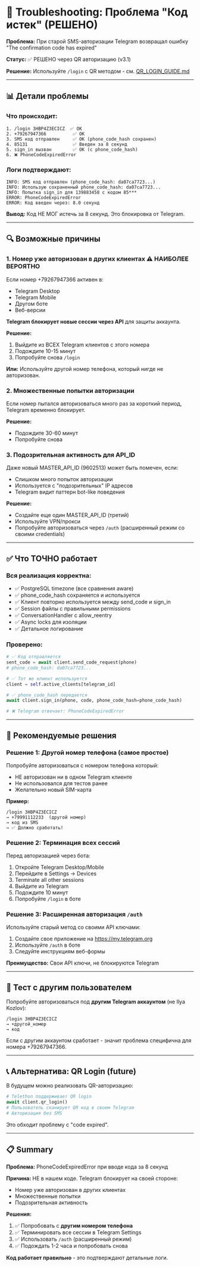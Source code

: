 # 🔧 Troubleshooting: Проблема "Код истек" (РЕШЕНО)

**Проблема:** При старой SMS-авторизации Telegram возвращал ошибку "The confirmation code has expired"

**Статус:** ✅ РЕШЕНО через QR авторизацию (v3.1)

**Решение:** Используйте `/login` с QR методом - см. [QR_LOGIN_GUIDE.md](docs/quickstart/QR_LOGIN_GUIDE.md)

---

## 📊 Детали проблемы

### Что происходит:

```
1. /login 3HBP4Z3ECICZ  ✅ OK
2. +79267947366          ✅ OK  
3. SMS код отправлен     ✅ OK (phone_code_hash сохранен)
4. 85131                 ✅ Введен за 8 секунд
5. sign_in вызван        ✅ OK (с phone_code_hash)
6. ❌ PhoneCodeExpiredError
```

### Логи подтверждают:

```
INFO: SMS код отправлен (phone_code_hash: da07ca7723...)
INFO: Использую сохраненный phone_code_hash: da07ca7723...
INFO: Попытка sign_in для 139883458 с кодом 85***
ERROR: PhoneCodeExpiredError
ERROR: Код введен через: 8.0 секунд
```

**Вывод:** Код НЕ МОГ истечь за 8 секунд. Это блокировка от Telegram.

---

## 🔍 Возможные причины

### 1. Номер уже авторизован в других клиентах ⚠️ НАИБОЛЕЕ ВЕРОЯТНО

Если номер +79267947366 активен в:
- Telegram Desktop
- Telegram Mobile  
- Другом боте
- Веб-версии

**Telegram блокирует новые сессии через API** для защиты аккаунта.

**Решение:**
1. Выйдите из ВСЕХ Telegram клиентов с этого номера
2. Подождите 10-15 минут
3. Попробуйте снова `/login`

**Или:** Используйте другой номер телефона, который нигде не авторизован.

### 2. Множественные попытки авторизации

Если номер пытался авторизоваться много раз за короткий период, Telegram временно блокирует.

**Решение:**
- Подождите 30-60 минут
- Попробуйте снова

### 3. Подозрительная активность для API_ID

Даже новый MASTER_API_ID (9602513) может быть помечен, если:
- Слишком много попыток авторизации
- Используется с "подозрительных" IP адресов
- Telegram видит паттерн bot-like поведения

**Решение:**
- Создайте еще один MASTER_API_ID (третий)
- Используйте VPN/прокси
- Попробуйте авторизоваться через `/auth` (расширенный режим со своими credentials)

---

## ✅ Что ТОЧНО работает

### Вся реализация корректна:

- ✅ PostgreSQL timezone (все сравнения aware)
- ✅ phone_code_hash сохраняется и используется
- ✅ Клиент повторно используется между send_code и sign_in
- ✅ Session файлы с правильными permissions
- ✅ ConversationHandler с allow_reentry
- ✅ Async locks для изоляции
- ✅ Детальное логирование

### Проверено:

```python
# ✅ Код отправляется
sent_code = await client.send_code_request(phone)
# phone_code_hash: da07ca7723...

# ✅ Тот же клиент используется
client = self.active_clients[telegram_id]

# ✅ phone_code_hash передается
await client.sign_in(phone, code, phone_code_hash=phone_code_hash)

# ❌ Telegram отвечает: PhoneCodeExpiredError
```

---

## 🔧 Рекомендуемые решения

### Решение 1: Другой номер телефона (самое простое)

Попробуйте авторизоваться с номером телефона который:
- НЕ авторизован ни в одном Telegram клиенте
- Не использовался для тестов ранее
- Желательно новый SIM-карта

**Пример:**
```
/login 3HBP4Z3ECICZ
→ +79991112233  (другой номер)
→ код из SMS
→ ✅ Должно сработать!
```

### Решение 2: Терминация всех сессий

Перед авторизацией через бота:

1. Откройте Telegram Desktop/Mobile
2. Перейдите в Settings → Devices
3. Terminate all other sessions
4. Выйдите из Telegram
5. Подождите 10 минут
6. Попробуйте `/login` в боте

### Решение 3: Расширенная авторизация `/auth`

Используйте старый метод со своими API ключами:

1. Создайте свое приложение на https://my.telegram.org
2. Используйте `/auth` в боте
3. Следуйте инструкциям веб-формы

**Преимущество:** Свои API ключи, не блокируются Telegram

---

## 🧪 Тест с другим пользователем

Попробуйте авторизоваться под **другим Telegram аккаунтом** (не Ilya Kozlov):

```
/login 3HBP4Z3ECICZ
→ +другой_номер
→ код
```

Если с другим аккаунтом сработает - значит проблема специфична для номера +79267947366.

---

## 📞 Альтернатива: QR Login (future)

В будущем можно реализовать QR-авторизацию:

```python
# Telethon поддерживает QR login
await client.qr_login()
# Пользователь сканирует QR код в своем Telegram
# Авторизация без SMS
```

Это обходит проблему с "code expired".

---

## 📋 Summary

**Проблема:** PhoneCodeExpiredError при вводе кода за 8 секунд

**Причина:** НЕ в нашем коде. Telegram блокирует на своей стороне:
- Номер уже авторизован в других клиентах
- Множественные попытки
- Подозрительная активность

**Решения:**
1. ✅ Попробовать с **другим номером телефона**
2. ✅ Терминировать все сессии в Telegram Settings
3. ✅ Использовать `/auth` (расширенный режим)
4. ✅ Подождать 1-2 часа и попробовать снова

**Код работает правильно** - это подтверждают детальные логи.

